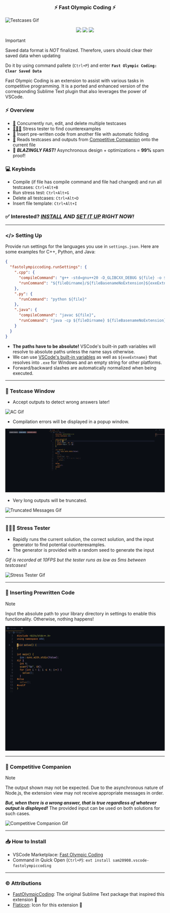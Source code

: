 <h3 align="center">⚡ Fast Olympic Coding ⚡</h3>

![Testcases Gif](media/demo.gif)

<p align="center">
<img src="https://vsmarketplacebadges.dev/version-short/sam20908.vscode-fastolympiccoding.svg">
<img src="https://vsmarketplacebadges.dev/installs-short/sam20908.vscode-fastolympiccoding.svg">
<img src="https://vsmarketplacebadges.dev/rating-short/sam20908.vscode-fastolympiccoding.svg">
</p>

> [!IMPORTANT]
> Saved data format is _NOT_ finalized. Therefore, users should clear their saved data when updating
> 
> Do it by using command pallete (`Ctrl+P`) and enter **`Fast Olympic Coding: Clear Saved Data`**

Fast Olympic Coding is an extension to assist with various tasks in competitive programming. It is a ported and enhanced version of the corresponding Sublime Text plugin that also leverages the power of VSCode.

### ⚡ Overview
  - [📜](#-testcase-window) Concurrently run, edit, and delete multiple testcases
  - [👨🏻‍💻](#-stress-tester) Stress tester to find counterexamples
  - [👜](#-inserting-prewritten-code) Insert pre-written code from another file with automatic folding
  - [🛜](#-competitive-companion) Reads testcases and outputs from [Competitive Companion](https://github.com/jmerle/competitive-companion) onto the current file
  - 🏃 ***BLAZINGLY FAST!*** Asynchronous design + optimizations = **99%** spam proof!

### 💻 Keybinds
- Compile (if file has compile command and file had changed) and run all testcases: `Ctrl+Alt+B`
- Run stress test: `Ctrl+Alt+G`
- Delete all testcases: `Ctrl+Alt+D`
- Insert file template: `Ctrl+Alt+I`

### ✅ Interested? _[INSTALL](#how-to-install) AND [SET IT UP](#setting-up) RIGHT NOW!_

---

### </> Setting Up
Provide run settings for the languages you use in `settings.json`. Here are some examples for C++, Python, and Java:
```json
{
  "fastolympiccoding.runSettings": {
    ".cpp": {
      "compileCommand": "g++ -std=gnu++20 -D_GLIBCXX_DEBUG ${file} -o ${fileDirname}/${fileBasenameNoExtension}${exeExtname} -fdiagnostics-color=always",
      "runCommand": "${fileDirname}/${fileBasenameNoExtension}${exeExtname}"
    },
    ".py": {
      "runCommand": "python ${file}"
    },
    ".java": {
      "compileCommand": "javac ${file}",
      "runCommand": "java -cp ${fileDirname} ${fileBasenameNoExtension}"
    }
  }
}
```

- **The paths have to be absolute!** VSCode's built-in path variables will resolve to absolute paths unless the name says otherwise.
- We can use [VSCode's built-in variables](https://code.visualstudio.com/docs/editor/variables-reference) as well as `${exeExtname}` that resolves into `.exe` for Windows and an empty string for other platforms. 
- Forward/backward slashes are automatically normalized when being executed.

---

### 📜 Testcase Window
- Accept outputs to detect wrong answers later!

![AC Gif](media/ac.gif)

- Compilation errors will be displayed in a popup window.

![Compile Error Gif](media/compile_error.gif)

- Very long outputs will be truncated. 

![Truncated Messages Gif](media/truncated_messages.gif)

---

### 👨🏻‍💻 Stress Tester
- Rapidly runs the current solution, the correct solution, and the input generator to find potential counterexamples.
- The generator is provided with a random seed to generate the input

*Gif is recorded at 10FPS but the tester runs as low as 5ms between testcases!*

![Stress Tester Gif](media/stress_tester.gif)

---

### 👜 Inserting Prewritten Code

> [!NOTE]
> Input the absolute path to your library directory in settings to enable this functionality. Otherwise, nothing happens!

![File Template Gif](media/file_template.gif)

---

### 🛜 Competitive Companion

> [!NOTE]
> The output shown may not be expected. Due to the asynchronous nature of Node.js, the extension view may not receive appropriate messages in order.
>
> ***But, when there is a wrong answer, that is true regardless of whatever output is displayed!*** The provided input can be used on both solutions for such cases.

![Competitive Companion Gif](media/competitive_companion.gif)

---

### 📥 How to Install
- VSCode Marketplace: [Fast Olympic Coding](https://marketplace.visualstudio.com/items?itemName=sam20908.vscode-fastolympiccoding)
- Command in Quick Open (`Ctrl+P`): `ext install sam20908.vscode-fastolympiccoding`

---

### © Attributions

- [FastOlympicCoding](https://github.com/Jatana/FastOlympicCoding): The original Sublime Text package that inspired this extension 💖
- [Flaticon](https://www.flaticon.com/): Icon for this extension 💖
